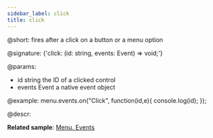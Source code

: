```yaml
---
sidebar_label: click
title: click
---          
```


@short: fires after a click on a button or a menu option

@signature: {'click: (id: string, events: Event) => void;'}

@params:
- id 		string		the ID of a clicked control
- events	Event		a native event object


@example:
menu.events.on("Click", function(id,e){
    console.log(id);
});



@descr:

**Related sample**: [Menu. Events](https://snippet.dhtmlx.com/yjt39a4k)

